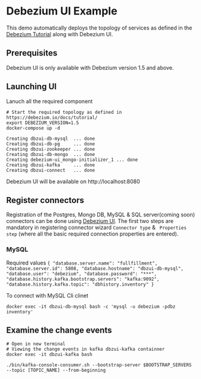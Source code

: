 # Debezium UI Example

This demo automatically deploys the topology of services as defined in the [Debezium Tutorial](https://debezium.io/docs/tutorial/) along with Debezium UI.


## Prerequisites

Debezium UI is only available with Debezium version 1.5 and above.


## Launching UI

Lanuch all the required component

```shell
# Start the required topology as defined in https://debezium.io/docs/tutorial/
export DEBEZIUM_VERSION=1.5
docker-compose up -d

Creating dbzui-db-mysql  ... done
Creating dbzui-db-pg     ... done
Creating dbzui-zookeeper ... done
Creating dbzui-db-mongo  ... done
Creating debezium-ui_mongo-initializer_1 ... done
Creating dbzui-kafka     ... done
Creating dbzui-connect   ... done

```


Debezium UI will be available on http://localhost:8080

## Register connectors

Registration of the Postgres, Mongo DB, MySQL & SQL server(coming soon) connectors can be done using [Debezium UI](http://localhost:8080). The first two steps are mandatory in registering connector wizard `` Connector type `` & `` Properties step`` (where all the basic required connection properties are entered).  

### MySQL

Required values 
``{
  "database.server.name": "fullfillment",
  "database.server.id": 5808,
  "database.hostname": "dbzui-db-mysql",
  "database.user": "debezium",
  "database.password": "***",
  "database.history.kafka.bootstrap.servers": "kafka:9092",
  "database.history.kafka.topic": "dbhistory.inventory"
}``

To connect with MySQL Cli clinet 
```shell
docker exec -it dbzui-db-mysql bash -c 'mysql -u debezium -pdbz inventory'
```


## Examine the change events

```shell
# Open in new terminal
# Viewing the change events in kafka dbzui-kafka containner 
docker exec -it dbzui-kafka bash

./bin/kafka-console-consumer.sh --bootstrap-server $BOOTSTRAP_SERVERS --topic [TOPIC_NAME] --from-beginning

```


